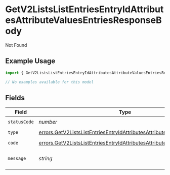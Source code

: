 # GetV2ListsListEntriesEntryIdAttributesAttributeValuesEntriesResponseBody

Not Found

## Example Usage

```typescript
import { GetV2ListsListEntriesEntryIdAttributesAttributeValuesEntriesResponseBody } from "attio-js/models/errors";

// No examples available for this model
```

## Fields

| Field                                                                                                                                                              | Type                                                                                                                                                               | Required                                                                                                                                                           | Description                                                                                                                                                        | Example                                                                                                                                                            |
| ------------------------------------------------------------------------------------------------------------------------------------------------------------------ | ------------------------------------------------------------------------------------------------------------------------------------------------------------------ | ------------------------------------------------------------------------------------------------------------------------------------------------------------------ | ------------------------------------------------------------------------------------------------------------------------------------------------------------------ | ------------------------------------------------------------------------------------------------------------------------------------------------------------------ |
| `statusCode`                                                                                                                                                       | *number*                                                                                                                                                           | :heavy_check_mark:                                                                                                                                                 | N/A                                                                                                                                                                |                                                                                                                                                                    |
| `type`                                                                                                                                                             | [errors.GetV2ListsListEntriesEntryIdAttributesAttributeValuesEntriesType](../../models/errors/getv2listslistentriesentryidattributesattributevaluesentriestype.md) | :heavy_check_mark:                                                                                                                                                 | N/A                                                                                                                                                                |                                                                                                                                                                    |
| `code`                                                                                                                                                             | [errors.GetV2ListsListEntriesEntryIdAttributesAttributeValuesEntriesCode](../../models/errors/getv2listslistentriesentryidattributesattributevaluesentriescode.md) | :heavy_check_mark:                                                                                                                                                 | N/A                                                                                                                                                                |                                                                                                                                                                    |
| `message`                                                                                                                                                          | *string*                                                                                                                                                           | :heavy_check_mark:                                                                                                                                                 | N/A                                                                                                                                                                | List with slug/ID "enterprise_sales" not found.                                                                                                                    |